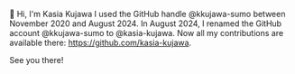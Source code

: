 👋 Hi, I'm Kasia Kujawa 
I used the GitHub handle @kkujawa-sumo between November 2020 and August 2024. In August 2024, I renamed the GitHub account @kkujawa-sumo to @kasia-kujawa. Now all my contributions are available there: https://github.com/kasia-kujawa.

See you there!
